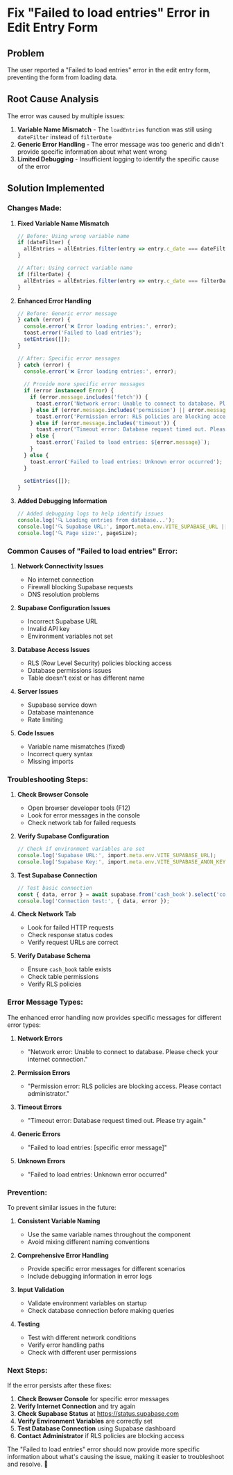 # Fix "Failed to load entries" Error in Edit Entry Form

## Problem
The user reported a "Failed to load entries" error in the edit entry form, preventing the form from loading data.

## Root Cause Analysis
The error was caused by multiple issues:

1. **Variable Name Mismatch** - The `loadEntries` function was still using `dateFilter` instead of `filterDate`
2. **Generic Error Handling** - The error message was too generic and didn't provide specific information about what went wrong
3. **Limited Debugging** - Insufficient logging to identify the specific cause of the error

## Solution Implemented

### **Changes Made:**

1. **Fixed Variable Name Mismatch**
   ```typescript
   // Before: Using wrong variable name
   if (dateFilter) {
     allEntries = allEntries.filter(entry => entry.c_date === dateFilter);
   }

   // After: Using correct variable name
   if (filterDate) {
     allEntries = allEntries.filter(entry => entry.c_date === filterDate);
   }
   ```

2. **Enhanced Error Handling**
   ```typescript
   // Before: Generic error message
   } catch (error) {
     console.error('❌ Error loading entries:', error);
     toast.error('Failed to load entries');
     setEntries([]);
   }

   // After: Specific error messages
   } catch (error) {
     console.error('❌ Error loading entries:', error);
     
     // Provide more specific error messages
     if (error instanceof Error) {
       if (error.message.includes('fetch')) {
         toast.error('Network error: Unable to connect to database. Please check your internet connection.');
       } else if (error.message.includes('permission') || error.message.includes('policy')) {
         toast.error('Permission error: RLS policies are blocking access. Please contact administrator.');
       } else if (error.message.includes('timeout')) {
         toast.error('Timeout error: Database request timed out. Please try again.');
       } else {
         toast.error(`Failed to load entries: ${error.message}`);
       }
     } else {
       toast.error('Failed to load entries: Unknown error occurred');
     }
     
     setEntries([]);
   }
   ```

3. **Added Debugging Information**
   ```typescript
   // Added debugging logs to help identify issues
   console.log('🔍 Loading entries from database...');
   console.log('🔍 Supabase URL:', import.meta.env.VITE_SUPABASE_URL || 'https://pmqeegdmcrktccszgbwu.supabase.co');
   console.log('🔍 Page size:', pageSize);
   ```

### **Common Causes of "Failed to load entries" Error:**

1. **Network Connectivity Issues**
   - No internet connection
   - Firewall blocking Supabase requests
   - DNS resolution problems

2. **Supabase Configuration Issues**
   - Incorrect Supabase URL
   - Invalid API key
   - Environment variables not set

3. **Database Access Issues**
   - RLS (Row Level Security) policies blocking access
   - Database permissions issues
   - Table doesn't exist or has different name

4. **Server Issues**
   - Supabase service down
   - Database maintenance
   - Rate limiting

5. **Code Issues**
   - Variable name mismatches (fixed)
   - Incorrect query syntax
   - Missing imports

### **Troubleshooting Steps:**

1. **Check Browser Console**
   - Open browser developer tools (F12)
   - Look for error messages in the console
   - Check network tab for failed requests

2. **Verify Supabase Configuration**
   ```typescript
   // Check if environment variables are set
   console.log('Supabase URL:', import.meta.env.VITE_SUPABASE_URL);
   console.log('Supabase Key:', import.meta.env.VITE_SUPABASE_ANON_KEY);
   ```

3. **Test Supabase Connection**
   ```typescript
   // Test basic connection
   const { data, error } = await supabase.from('cash_book').select('count');
   console.log('Connection test:', { data, error });
   ```

4. **Check Network Tab**
   - Look for failed HTTP requests
   - Check response status codes
   - Verify request URLs are correct

5. **Verify Database Schema**
   - Ensure `cash_book` table exists
   - Check table permissions
   - Verify RLS policies

### **Error Message Types:**

The enhanced error handling now provides specific messages for different error types:

1. **Network Errors**
   - "Network error: Unable to connect to database. Please check your internet connection."

2. **Permission Errors**
   - "Permission error: RLS policies are blocking access. Please contact administrator."

3. **Timeout Errors**
   - "Timeout error: Database request timed out. Please try again."

4. **Generic Errors**
   - "Failed to load entries: [specific error message]"

5. **Unknown Errors**
   - "Failed to load entries: Unknown error occurred"

### **Prevention:**

To prevent similar issues in the future:

1. **Consistent Variable Naming**
   - Use the same variable names throughout the component
   - Avoid mixing different naming conventions

2. **Comprehensive Error Handling**
   - Provide specific error messages for different scenarios
   - Include debugging information in error logs

3. **Input Validation**
   - Validate environment variables on startup
   - Check database connection before making queries

4. **Testing**
   - Test with different network conditions
   - Verify error handling paths
   - Check with different user permissions

### **Next Steps:**

If the error persists after these fixes:

1. **Check Browser Console** for specific error messages
2. **Verify Internet Connection** and try again
3. **Check Supabase Status** at https://status.supabase.com
4. **Verify Environment Variables** are correctly set
5. **Test Database Connection** using Supabase dashboard
6. **Contact Administrator** if RLS policies are blocking access

The "Failed to load entries" error should now provide more specific information about what's causing the issue, making it easier to troubleshoot and resolve. 🎯







